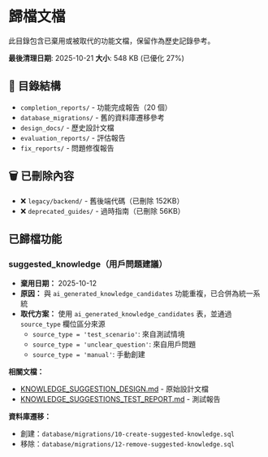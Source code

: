 # 歸檔文檔

此目錄包含已棄用或被取代的功能文檔，保留作為歷史記錄參考。

**最後清理日期**: 2025-10-21
**大小**: 548 KB (已優化 27%)

## 📁 目錄結構

- `completion_reports/` - 功能完成報告（20 個）
- `database_migrations/` - 舊的資料庫遷移參考
- `design_docs/` - 歷史設計文檔
- `evaluation_reports/` - 評估報告
- `fix_reports/` - 問題修復報告

## 🗑️ 已刪除內容

- ❌ `legacy/backend/` - 舊後端代碼（已刪除 152KB）
- ❌ `deprecated_guides/` - 過時指南（已刪除 56KB）

## 已歸檔功能

### suggested_knowledge（用戶問題建議）
- **棄用日期：** 2025-10-12
- **原因：** 與 `ai_generated_knowledge_candidates` 功能重複，已合併為統一系統
- **取代方案：** 使用 `ai_generated_knowledge_candidates` 表，並通過 `source_type` 欄位區分來源
  - `source_type = 'test_scenario'`: 來自測試情境
  - `source_type = 'unclear_question'`: 來自用戶問題
  - `source_type = 'manual'`: 手動創建

**相關文檔：**
- [KNOWLEDGE_SUGGESTION_DESIGN.md](./KNOWLEDGE_SUGGESTION_DESIGN.md) - 原始設計文檔
- [KNOWLEDGE_SUGGESTIONS_TEST_REPORT.md](../../archive/KNOWLEDGE_SUGGESTIONS_TEST_REPORT.md) - 測試報告

**資料庫遷移：**
- 創建：`database/migrations/10-create-suggested-knowledge.sql`
- 移除：`database/migrations/12-remove-suggested-knowledge.sql`
